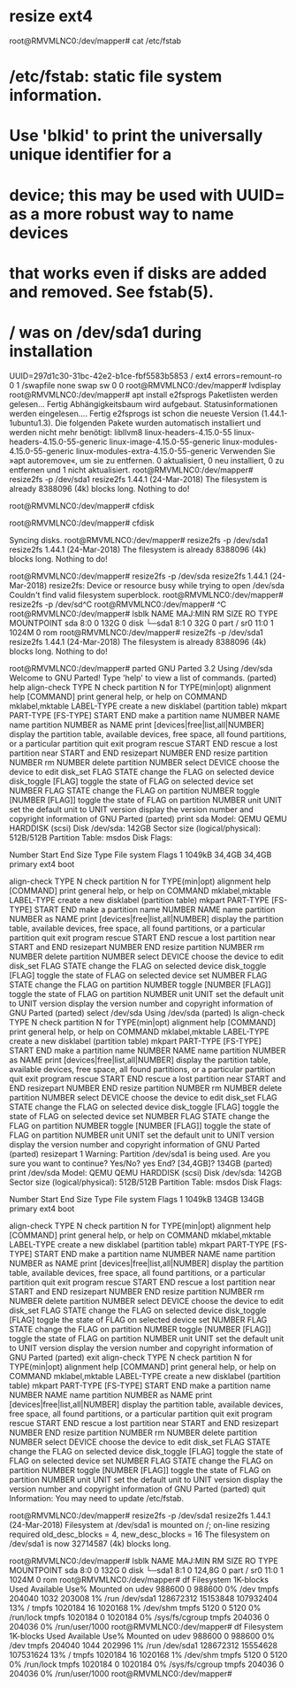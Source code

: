 # resize ext4

root@RMVMLNC0:/dev/mapper# cat /etc/fstab
# /etc/fstab: static file system information.
#
# Use 'blkid' to print the universally unique identifier for a
# device; this may be used with UUID= as a more robust way to name devices
# that works even if disks are added and removed. See fstab(5).
#
# <file system> <mount point>   <type>  <options>       <dump>  <pass>
# / was on /dev/sda1 during installation
UUID=297d1c30-31bc-42e2-b1ce-fbf5583b5853 /               ext4    errors=remount-ro 0       1
/swapfile                                 none            swap    sw              0       0
root@RMVMLNC0:/dev/mapper# lvdisplay
root@RMVMLNC0:/dev/mapper# apt install e2fsprogs
Paketlisten werden gelesen... Fertig
Abhängigkeitsbaum wird aufgebaut.
Statusinformationen werden eingelesen.... Fertig
e2fsprogs ist schon die neueste Version (1.44.1-1ubuntu1.3).
Die folgenden Pakete wurden automatisch installiert und werden nicht mehr benötigt:
  libllvm8 linux-headers-4.15.0-55 linux-headers-4.15.0-55-generic linux-image-4.15.0-55-generic
  linux-modules-4.15.0-55-generic linux-modules-extra-4.15.0-55-generic
Verwenden Sie »apt autoremove«, um sie zu entfernen.
0 aktualisiert, 0 neu installiert, 0 zu entfernen und 1 nicht aktualisiert.
root@RMVMLNC0:/dev/mapper# resize2fs -p /dev/sda1
resize2fs 1.44.1 (24-Mar-2018)
The filesystem is already 8388096 (4k) blocks long.  Nothing to do!

root@RMVMLNC0:/dev/mapper# cfdisk

root@RMVMLNC0:/dev/mapper# cfdisk

Syncing disks.
root@RMVMLNC0:/dev/mapper# resize2fs -p /dev/sda1
resize2fs 1.44.1 (24-Mar-2018)
The filesystem is already 8388096 (4k) blocks long.  Nothing to do!

root@RMVMLNC0:/dev/mapper# resize2fs -p /dev/sda
resize2fs 1.44.1 (24-Mar-2018)
resize2fs: Device or resource busy while trying to open /dev/sda
Couldn't find valid filesystem superblock.
root@RMVMLNC0:/dev/mapper# resize2fs -p /dev/sd^C
root@RMVMLNC0:/dev/mapper# ^C
root@RMVMLNC0:/dev/mapper# lsblk
NAME   MAJ:MIN RM  SIZE RO TYPE MOUNTPOINT
sda      8:0    0  132G  0 disk
└─sda1   8:1    0   32G  0 part /
sr0     11:0    1 1024M  0 rom
root@RMVMLNC0:/dev/mapper# resize2fs -p /dev/sda1
resize2fs 1.44.1 (24-Mar-2018)
The filesystem is already 8388096 (4k) blocks long.  Nothing to do!

root@RMVMLNC0:/dev/mapper# parted
GNU Parted 3.2
Using /dev/sda
Welcome to GNU Parted! Type 'help' to view a list of commands.
(parted) help
  align-check TYPE N                        check partition N for TYPE(min|opt) alignment
  help [COMMAND]                           print general help, or help on COMMAND
  mklabel,mktable LABEL-TYPE               create a new disklabel (partition table)
  mkpart PART-TYPE [FS-TYPE] START END     make a partition
  name NUMBER NAME                         name partition NUMBER as NAME
  print [devices|free|list,all|NUMBER]     display the partition table, available devices, free
        space, all found partitions, or a particular partition
  quit                                     exit program
  rescue START END                         rescue a lost partition near START and END
  resizepart NUMBER END                    resize partition NUMBER
  rm NUMBER                                delete partition NUMBER
  select DEVICE                            choose the device to edit
  disk_set FLAG STATE                      change the FLAG on selected device
  disk_toggle [FLAG]                       toggle the state of FLAG on selected device
  set NUMBER FLAG STATE                    change the FLAG on partition NUMBER
  toggle [NUMBER [FLAG]]                   toggle the state of FLAG on partition NUMBER
  unit UNIT                                set the default unit to UNIT
  version                                  display the version number and copyright information of
        GNU Parted
(parted) print sda
Model: QEMU QEMU HARDDISK (scsi)
Disk /dev/sda: 142GB
Sector size (logical/physical): 512B/512B
Partition Table: msdos
Disk Flags:

Number  Start   End     Size    Type     File system  Flags
 1      1049kB  34,4GB  34,4GB  primary  ext4         boot

  align-check TYPE N                        check partition N for TYPE(min|opt) alignment
  help [COMMAND]                           print general help, or help on COMMAND
  mklabel,mktable LABEL-TYPE               create a new disklabel (partition table)
  mkpart PART-TYPE [FS-TYPE] START END     make a partition
  name NUMBER NAME                         name partition NUMBER as NAME
  print [devices|free|list,all|NUMBER]     display the partition table, available devices, free
        space, all found partitions, or a particular partition
  quit                                     exit program
  rescue START END                         rescue a lost partition near START and END
  resizepart NUMBER END                    resize partition NUMBER
  rm NUMBER                                delete partition NUMBER
  select DEVICE                            choose the device to edit
  disk_set FLAG STATE                      change the FLAG on selected device
  disk_toggle [FLAG]                       toggle the state of FLAG on selected device
  set NUMBER FLAG STATE                    change the FLAG on partition NUMBER
  toggle [NUMBER [FLAG]]                   toggle the state of FLAG on partition NUMBER
  unit UNIT                                set the default unit to UNIT
  version                                  display the version number and copyright information of
        GNU Parted
(parted) select /dev/sda
Using /dev/sda
(parted) ls
  align-check TYPE N                        check partition N for TYPE(min|opt) alignment
  help [COMMAND]                           print general help, or help on COMMAND
  mklabel,mktable LABEL-TYPE               create a new disklabel (partition table)
  mkpart PART-TYPE [FS-TYPE] START END     make a partition
  name NUMBER NAME                         name partition NUMBER as NAME
  print [devices|free|list,all|NUMBER]     display the partition table, available devices, free
        space, all found partitions, or a particular partition
  quit                                     exit program
  rescue START END                         rescue a lost partition near START and END
  resizepart NUMBER END                    resize partition NUMBER
  rm NUMBER                                delete partition NUMBER
  select DEVICE                            choose the device to edit
  disk_set FLAG STATE                      change the FLAG on selected device
  disk_toggle [FLAG]                       toggle the state of FLAG on selected device
  set NUMBER FLAG STATE                    change the FLAG on partition NUMBER
  toggle [NUMBER [FLAG]]                   toggle the state of FLAG on partition NUMBER
  unit UNIT                                set the default unit to UNIT
  version                                  display the version number and copyright information of
        GNU Parted
(parted) resizepart 1
Warning: Partition /dev/sda1 is being used. Are you sure you want to continue?
Yes/No? yes
End?  [34,4GB]? 134GB
(parted) print /dev/sda
Model: QEMU QEMU HARDDISK (scsi)
Disk /dev/sda: 142GB
Sector size (logical/physical): 512B/512B
Partition Table: msdos
Disk Flags:

Number  Start   End    Size   Type     File system  Flags
 1      1049kB  134GB  134GB  primary  ext4         boot

  align-check TYPE N                        check partition N for TYPE(min|opt) alignment
  help [COMMAND]                           print general help, or help on COMMAND
  mklabel,mktable LABEL-TYPE               create a new disklabel (partition table)
  mkpart PART-TYPE [FS-TYPE] START END     make a partition
  name NUMBER NAME                         name partition NUMBER as NAME
  print [devices|free|list,all|NUMBER]     display the partition table, available devices, free
        space, all found partitions, or a particular partition
  quit                                     exit program
  rescue START END                         rescue a lost partition near START and END
  resizepart NUMBER END                    resize partition NUMBER
  rm NUMBER                                delete partition NUMBER
  select DEVICE                            choose the device to edit
  disk_set FLAG STATE                      change the FLAG on selected device
  disk_toggle [FLAG]                       toggle the state of FLAG on selected device
  set NUMBER FLAG STATE                    change the FLAG on partition NUMBER
  toggle [NUMBER [FLAG]]                   toggle the state of FLAG on partition NUMBER
  unit UNIT                                set the default unit to UNIT
  version                                  display the version number and copyright information of
        GNU Parted
(parted) exit
  align-check TYPE N                        check partition N for TYPE(min|opt) alignment
  help [COMMAND]                           print general help, or help on COMMAND
  mklabel,mktable LABEL-TYPE               create a new disklabel (partition table)
  mkpart PART-TYPE [FS-TYPE] START END     make a partition
  name NUMBER NAME                         name partition NUMBER as NAME
  print [devices|free|list,all|NUMBER]     display the partition table, available devices, free
        space, all found partitions, or a particular partition
  quit                                     exit program
  rescue START END                         rescue a lost partition near START and END
  resizepart NUMBER END                    resize partition NUMBER
  rm NUMBER                                delete partition NUMBER
  select DEVICE                            choose the device to edit
  disk_set FLAG STATE                      change the FLAG on selected device
  disk_toggle [FLAG]                       toggle the state of FLAG on selected device
  set NUMBER FLAG STATE                    change the FLAG on partition NUMBER
  toggle [NUMBER [FLAG]]                   toggle the state of FLAG on partition NUMBER
  unit UNIT                                set the default unit to UNIT
  version                                  display the version number and copyright information of
        GNU Parted
(parted) quit
Information: You may need to update /etc/fstab.

root@RMVMLNC0:/dev/mapper# resize2fs -p /dev/sda1
resize2fs 1.44.1 (24-Mar-2018)
Filesystem at /dev/sda1 is mounted on /; on-line resizing required
old_desc_blocks = 4, new_desc_blocks = 16
The filesystem on /dev/sda1 is now 32714587 (4k) blocks long.

root@RMVMLNC0:/dev/mapper# lsblk
NAME   MAJ:MIN RM   SIZE RO TYPE MOUNTPOINT
sda      8:0    0   132G  0 disk
└─sda1   8:1    0 124,8G  0 part /
sr0     11:0    1  1024M  0 rom
root@RMVMLNC0:/dev/mapper# df
Filesystem     1K-blocks     Used Available Use% Mounted on
udev              988600        0    988600   0% /dev
tmpfs             204040     1032    203008   1% /run
/dev/sda1      128672312 15153848 107932404  13% /
tmpfs            1020184       16   1020168   1% /dev/shm
tmpfs               5120        0      5120   0% /run/lock
tmpfs            1020184        0   1020184   0% /sys/fs/cgroup
tmpfs             204036        0    204036   0% /run/user/1000
root@RMVMLNC0:/dev/mapper# df
Filesystem     1K-blocks     Used Available Use% Mounted on
udev              988600        0    988600   0% /dev
tmpfs             204040     1044    202996   1% /run
/dev/sda1      128672312 15554628 107531624  13% /
tmpfs            1020184       16   1020168   1% /dev/shm
tmpfs               5120        0      5120   0% /run/lock
tmpfs            1020184        0   1020184   0% /sys/fs/cgroup
tmpfs             204036        0    204036   0% /run/user/1000
root@RMVMLNC0:/dev/mapper#
